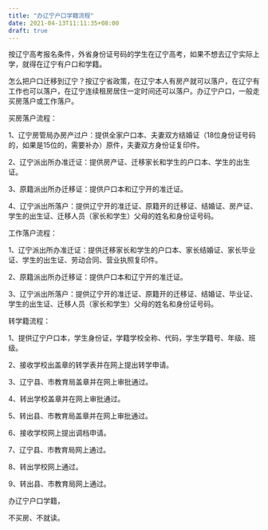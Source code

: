 ```yaml
---
title: "办辽宁户口学籍流程"
date: 2021-04-13T11:11:35+08:00
draft: true
---
```

按辽宁高考报名条件，外省身份证号码的学生在辽宁高考，如果不想去辽宁实际上学，就得在辽宁有户口和学籍。

怎么把户口迁移到辽宁？按辽宁省政策，在辽宁本人有房产就可以落户，在辽宁有工作也可以落户，在辽宁连续租房居住一定时间还可以落户。办辽宁户口，一般走买房落户或工作落户。

买房落户流程：

1、辽宁房管局办房产过户：提供全家户口本、夫妻双方结婚证（18位身份证号码的，如果是15位的，需要补办）原件，夫妻双方身份证复印件。

2、辽宁派出所办准迁证：提供房产证、迁移家长和学生的户口本、学生的出生证。

3、原籍派出所办迁移证：提供户口本和辽宁开的准迁证。

4、辽宁派出所落户：提供辽宁开的准迁证、原籍开的迁移证、结婚证、房产证、学生的出生证、迁移人员（家长和学生）父母的姓名和身份证号码。

工作落户流程：

1、辽宁派出所办准迁证：提供迁移家长和学生的户口本、家长结婚证、家长毕业证、学生的出生证、劳动合同、营业执照复印件。

2、原籍派出所办迁移证：提供户口本和辽宁开的准迁证。

3、辽宁派出所落户：提供辽宁开的准迁证、原籍开的迁移证、结婚证、毕业证、学生的出生证、迁移人员（家长和学生）父母的姓名和身份证号码。

转学籍流程：

1、提供辽宁户口本，学生身份证，学籍学校全称、代码，学生学籍号、年级、班级。

2、接收学校出盖章的转学表并在网上提出转学申请。

3、辽宁县、市教育局盖章并在网上审批通过。

4、转出学校盖章并在网上审批通过。

5、转出县、市教育局盖章并在网上审批通过。

6、接收学校网上提出调档申请。

7、辽宁县、市教育局网上通过。

8、转出学校网上通过。

9、转出县、市教育局网上通过。

办辽宁户口学籍，

不买房、不就读。


